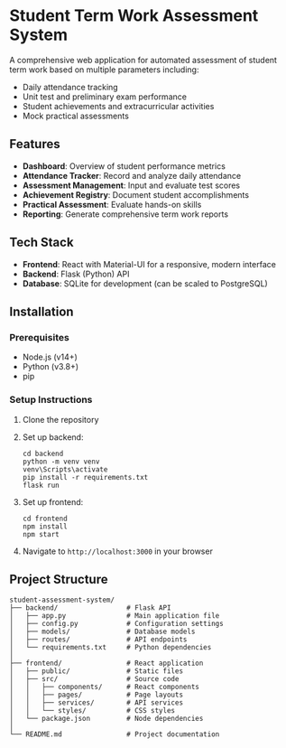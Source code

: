 # Student Term Work Assessment System

A comprehensive web application for automated assessment of student term work based on multiple parameters including:
- Daily attendance tracking
- Unit test and preliminary exam performance
- Student achievements and extracurricular activities
- Mock practical assessments

## Features

- **Dashboard**: Overview of student performance metrics
- **Attendance Tracker**: Record and analyze daily attendance
- **Assessment Management**: Input and evaluate test scores
- **Achievement Registry**: Document student accomplishments
- **Practical Assessment**: Evaluate hands-on skills
- **Reporting**: Generate comprehensive term work reports

## Tech Stack

- **Frontend**: React with Material-UI for a responsive, modern interface
- **Backend**: Flask (Python) API
- **Database**: SQLite for development (can be scaled to PostgreSQL)

## Installation

### Prerequisites
- Node.js (v14+)
- Python (v3.8+)
- pip

### Setup Instructions

1. Clone the repository
2. Set up backend:
   ```
   cd backend
   python -m venv venv
   venv\Scripts\activate
   pip install -r requirements.txt
   flask run
   ```

3. Set up frontend:
   ```
   cd frontend
   npm install
   npm start
   ```

4. Navigate to `http://localhost:3000` in your browser

## Project Structure

```
student-assessment-system/
├── backend/                 # Flask API
│   ├── app.py               # Main application file
│   ├── config.py            # Configuration settings
│   ├── models/              # Database models
│   ├── routes/              # API endpoints
│   └── requirements.txt     # Python dependencies
│
├── frontend/                # React application
│   ├── public/              # Static files
│   ├── src/                 # Source code
│   │   ├── components/      # React components
│   │   ├── pages/           # Page layouts
│   │   ├── services/        # API services
│   │   └── styles/          # CSS styles
│   └── package.json         # Node dependencies
│
└── README.md                # Project documentation
``` 